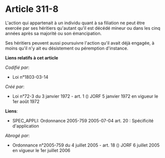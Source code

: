 # Article 311-8

L'action qui appartenait à un individu quant à sa filiation ne peut être exercée par ses héritiers qu'autant qu'il est décédé
mineur ou dans les cinq années après sa majorité ou son émancipation.

Ses héritiers peuvent aussi poursuivre l'action qu'il avait déjà engagée, à moins qu'il n'y ait eu désistement ou péremption
d'instance.

**Liens relatifs à cet article**

_Codifié par_:

  - Loi n°1803-03-14

_Créé par_:

  - Loi n°72-3 du 3 janvier 1972 - art. 1 () JORF 5 janvier 1972 en vigueur le 1er août 1972

**Liens**:

  - SPEC_APPLI: Ordonnance 2005-759 2005-07-04 art. 20 : Spécificité d'application

_Abrogé par_:

  - Ordonnance n°2005-759 du 4 juillet 2005 - art. 18 () JORF 6 juillet 2005 en vigueur le 1er juillet 2006
